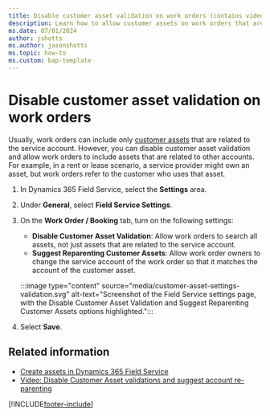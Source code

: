 ```yaml
---
title: Disable customer asset validation on work orders (contains video)
description: Learn how to allow customer assets on work orders that aren't related to the service account in Dynamics 365 Field Service.
ms.date: 07/01/2024
author: jshotts
ms.author: jasonshotts
ms.topic: how-to
ms.custom: bap-template
---
```


# Disable customer asset validation on work orders

Usually, work orders can include only [customer assets](assets.md) that are related to the service account. However, you can disable customer asset validation and allow work orders to include assets that are related to other accounts. For example, in a rent or lease scenario, a service provider might own an asset, but work orders refer to the customer who uses that asset.

1. In Dynamics 365 Field Service, select the **Settings** area.
1. Under **General**, select **Field Service Settings**.
1. On the **Work Order / Booking** tab, turn on the following settings:

    - **Disable Customer Asset Validation**: Allow work orders to search all assets, not just assets that are related to the service account.
    - **Suggest Reparenting Customer Assets**: Allow work order owners to change the service account of the work order so that it matches the account of the customer asset.

    :::image type="content" source="media/customer-asset-settings-validation.svg" alt-text="Screenshot of the Field Service settings page, with the Disable Customer Asset Validation and Suggest Reparenting Customer Assets options highlighted.":::

1. Select **Save**.

## Related information

- [Create assets in Dynamics 365 Field Service](assets.md)
- [Video: Disable Customer Asset validations and suggest account re-parenting](https://youtu.be/kFgGuO_36oI)

[!INCLUDE[footer-include](../includes/footer-banner.md)]
